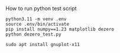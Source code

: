 How to run python test script

```
python3.11 -m venv .env
source .env/bin/activate
pip install numpy==1.23 matplotlib dezero
python dezero_test.py
```

```
sudo apt install gnuplot-x11
```
